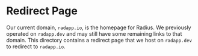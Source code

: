 # Redirect Page

Our current domain, `radapp.io`, is the homepage for Radius. We previously operated on `radapp.dev` and may still have some remaining links to that domain. This directory contains a redirect page that we host on `radapp.dev` to redirect to `radapp.io`.
